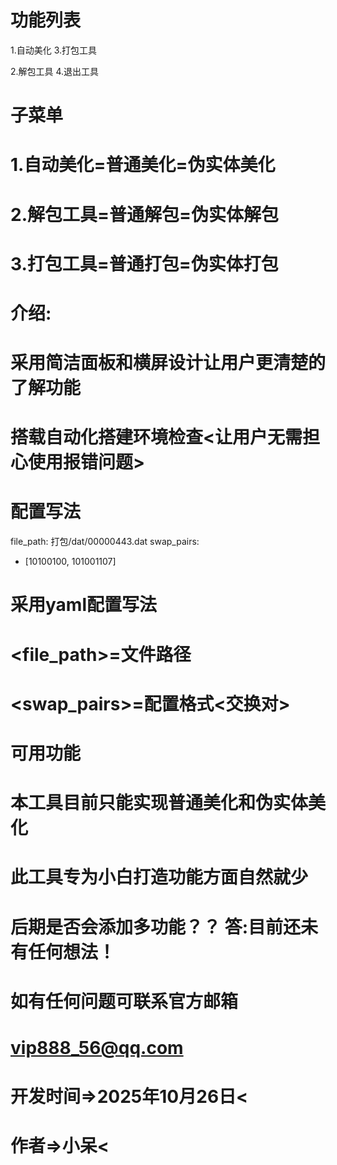 # 功能列表
1.自动美化 3.打包工具

2.解包工具 4.退出工具


# 子菜单

# 1.自动美化=普通美化=伪实体美化

# 2.解包工具=普通解包=伪实体解包

# 3.打包工具=普通打包=伪实体打包


# 介绍:

# 采用简洁面板和横屏设计让用户更清楚的了解功能

# 搭载自动化搭建环境检查<让用户无需担心使用报错问题>


# 配置写法

file_path: 打包/dat/00000443.dat
swap_pairs:
   - [10100100, 101001107]
   
# 采用yaml配置写法  

# <file_path>=文件路径

# <swap_pairs>=配置格式<交换对>


# 可用功能

# 本工具目前只能实现普通美化和伪实体美化

# 此工具专为小白打造功能方面自然就少

# 后期是否会添加多功能？？ 答:目前还未有任何想法！

# 如有任何问题可联系官方邮箱  
#     <vip888_56@qq.com>

#     开发时间=>2025年10月26日<
#            作者=>小呆<

